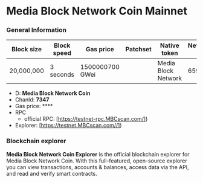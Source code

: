 # Media Block Network Coin Mainnet

### General Information

| Block size | Block speed | Gas price          | Patchset | Native token | Network ID |
| ---------- | ----------- | ------------------ | -------- | ------------ | ---------- |
| 20,000,000 | 3 seconds   | 1500000700 GWei    |          | Media Block Network          |      65931 |

* D: **Media Block Network Coin**
* ChanId: **7347**
* Gas price: ****
* RPC
  * official RPC: [https://testnet-rpc.MBCscan.com/])​
* Explorer: [https://testnet.MBCscan.com//])​



### Blockchain explorer

**Media Block Network Coin Explorer** is the official blockchain explorer for Media Block Network Coin. With this full-featured, open-source explorer you can view transactions, accounts & balances, access data via the API, and read and verify smart contracts.


###

